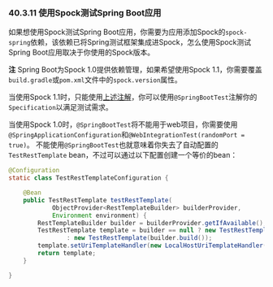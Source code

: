 ### 40.3.11 使用Spock测试Spring Boot应用

如果想使用Spock测试Spring Boot应用，你需要为应用添加Spock的`spock-spring`依赖，该依赖已将Spring测试框架集成进Spock，怎么使用Spock测试Spring Boot应用取决于你使用的Spock版本。

**注** Spring Boot为Spock 1.0提供依赖管理，如果希望使用Spock 1.1，你需要覆盖`build.gradle`或`pom.xml`文件中的`spock.version`属性。

当使用Spock 1.1时，只能使用[上述注解](http://docs.spring.io/spring-boot/docs/1.4.1.RELEASE/reference/htmlsingle/#boot-features-testing-spring-boot-applications)，你可以使用`@SpringBootTest`注解你的`Specification`以满足测试需求。

当使用Spock 1.0时，`@SpringBootTest`将不能用于web项目，你需要使用`@SpringApplicationConfiguration`和`@WebIntegrationTest(randomPort = true)`。
不能使用`@SpringBootTest`也就意味着你失去了自动配置的`TestRestTemplate` bean，不过可以通过以下配置创建一个等价的bean：
```java
@Configuration
static class TestRestTemplateConfiguration {

    @Bean
    public TestRestTemplate testRestTemplate(
            ObjectProvider<RestTemplateBuilder> builderProvider,
            Environment environment) {
        RestTemplateBuilder builder = builderProvider.getIfAvailable();
        TestRestTemplate template = builder == null ? new TestRestTemplate()
                : new TestRestTemplate(builder.build());
        template.setUriTemplateHandler(new LocalHostUriTemplateHandler(environment));
        return template;
    }

}
```
